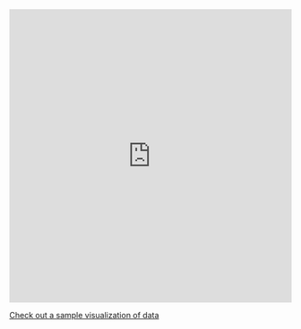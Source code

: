 <iframe
    id="igraph"
    scrolling="no"
    style="border:none;"
    seamless="seamless"
    src="https://csantana1121.github.io/PetFinder/webpage.html"
    height="525"
    width="100%">
 </iframe>

[Check out a sample visualization of data](./webpage.html)
